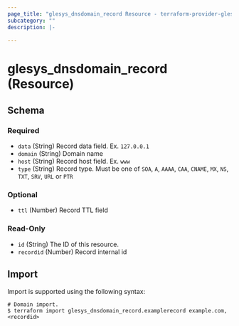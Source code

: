 ```yaml
---
page_title: "glesys_dnsdomain_record Resource - terraform-provider-glesys"
subcategory: ""
description: |-
  
---
```

# glesys_dnsdomain_record (Resource)


<!-- schema generated by tfplugindocs -->
## Schema

### Required

- `data` (String) Record data field. Ex. `127.0.0.1`
- `domain` (String) Domain name
- `host` (String) Record host field. Ex. `www`
- `type` (String) Record type. Must be one of `SOA`, `A`, `AAAA`, `CAA`, `CNAME`, `MX`, `NS`, `TXT`, `SRV`, `URL` or `PTR`

### Optional

- `ttl` (Number) Record TTL field

### Read-Only

- `id` (String) The ID of this resource.
- `recordid` (Number) Record internal id
## Import
Import is supported using the following syntax:
```shell
# Domain import.
$ terraform import glesys_dnsdomain_record.examplerecord example.com,<recordid>
```
